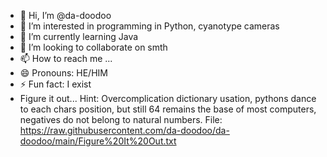 - 👋 Hi, I’m @da-doodoo
- 👀 I’m interested in programming in Python, cyanotype cameras
- 🌱 I’m currently learning Java
- 💞️ I’m looking to collaborate on smth
- 📫 How to reach me ...
- 😄 Pronouns: HE/HIM
- ⚡ Fun fact: I exist
- Figure it out...
  Hint: Overcomplication dictionary usation, pythons dance to each chars position, but still 64 remains the base of most computers, negatives do not belong to 
  natural numbers.
  File: https://raw.githubusercontent.com/da-doodoo/da-doodoo/main/Figure%20It%20Out.txt
  
  

<!---
da-doodoo/da-doodoo is a ✨ special ✨ repository because its `README.md` (this file) appears on your GitHub profile.
You can click the Preview link to take a look at your changes.
--->
